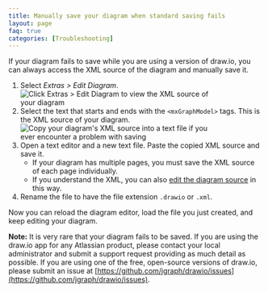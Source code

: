 ```yaml
---
title: Manually save your diagram when standard saving fails
layout: page
faq: true
categories: [Troubleshooting]
---
```


If your diagram fails to save while you are using a version of draw.io, you can always access the XML source of the diagram and manually save it.

1. Select _Extras > Edit Diagram_.
<br /><img src="/assets/img/blog/extras-edit-diagram.png" style="width=100%;max-width:400px;height:auto;" alt="Click Extras > Edit Diagram to view the XML source of your diagram">
2. Select the text that starts and ends with the ``<mxGraphModel>`` tags. This is the XML source of your diagram.
<br /><img src="/assets/img/blog/save-diagram-xml-source.png" style="width=100%;max-width:400px;height:auto;" alt="Copy your diagram's XML source into a text file if you ever encounter a problem with saving">
3. Open a text editor and a new text file. Paste the copied XML source and save it.
   * If your diagram has multiple pages, you must save the XML source of each page individually.
   * If you understand the XML, you can also [edit the diagram source](/doc/faq/diagram-source-edit.html) in this way.
4. Rename the file to have the file extension ``.drawio`` or ``.xml``.

Now you can reload the diagram editor, load the file you just created, and keep editing your diagram.

**Note:** It is very rare that your diagram fails to be saved. If you are using the draw.io app for any Atlassian product, please contact your local administrator and submit a support request providing as much detail as possible. If you are using one of the free, open-source versions of draw.io, please submit an issue at [https://github.com/jgraph/drawio/issues](https://github.com/jgraph/drawio/issues).
